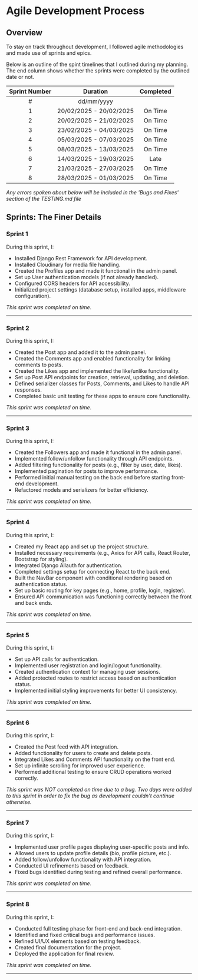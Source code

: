 # **Agile Development Process**
## **Overview** 

To stay on track throughout development, I followed agile methodologies and made use of sprints and epics.

Below is an outline of the spint timelines that I outlined during my planning. The end column shows whether the sprints were completed by the outlined date or not.

| Sprint Number | Duration | Completed |
| :--------: | :-------: | :-------: |
| # | dd/mm/yyyy |  |
| 1 | 20/02/2025 - 20/02/2025 | On Time |
| 2 | 20/02/2025 - 21/02/2025 | On Time |
| 3 | 23/02/2025 - 04/03/2025 | On Time |
| 4 | 05/03/2025 - 07/03/2025 | On Time |
| 5 | 08/03/2025 - 13/03/2025 | On Time |
| 6 | 14/03/2025 - 19/03/2025 | Late |
| 7 | 21/03/2025 - 27/03/2025 | On Time |
| 8 | 28/03/2025 - 01/03/2025 | On Time |

*Any errors spoken about below will be included in the 'Bugs and Fixes' section of the TESTING.md file*

## **Sprints: The Finer Details**

### Sprint 1
During this sprint, I:

* Installed Django Rest Framework for API development.
* Installed Cloudinary for media file handling.
* Created the Profiles app and made it functional in the admin panel.
* Set up User authentication models (if not already handled).
* Configured CORS headers for API accessibility.
* Initialized project settings (database setup, installed apps, middleware configuration).

*This sprint was completed on time.*

----

### Sprint 2
During this sprint, I:

* Created the Post app and added it to the admin panel.
* Created the Comments app and enabled functionality for linking comments to posts.
* Created the Likes app and implemented the like/unlike functionality.
* Set up Post API endpoints for creation, retrieval, updating, and deletion.
* Defined serializer classes for Posts, Comments, and Likes to handle API responses.
* Completed basic unit testing for these apps to ensure core functionality.

*This sprint was completed on time.*

----

### Sprint 3
During this sprint, I:

* Created the Followers app and made it functional in the admin panel.
* Implemented follow/unfollow functionality through API endpoints.
* Added filtering functionality for posts (e.g., filter by user, date, likes).
* Implemented pagination for posts to improve performance.
* Performed initial manual testing on the back end before starting front-end development.
* Refactored models and serializers for better efficiency.

*This sprint was completed on time.*

----

### Sprint 4
During this sprint, I:

* Created my React app and set up the project structure.
* Installed necessary requirements (e.g., Axios for API calls, React Router, Bootstrap for styling).
* Integrated Django Allauth for authentication.
* Completed settings setup for connecting React to the back end.
* Built the NavBar component with conditional rendering based on authentication status.
* Set up basic routing for key pages (e.g., home, profile, login, register).
* Ensured API communication was functioning correctly between the front and back ends.

*This sprint was completed on time.*

----

### Sprint 5
During this sprint, I:

* Set up API calls for authentication.
* Implemented user registration and login/logout functionality.
* Created authentication context for managing user sessions.
* Added protected routes to restrict access based on authentication status.
* Implemented initial styling improvements for better UI consistency.


*This sprint was completed on time.*

----

### Sprint 6
During this sprint, I:

* Created the Post feed with API integration.
* Added functionality for users to create and delete posts.
* Integrated Likes and Comments API functionality on the front end.
* Set up infinite scrolling for improved user experience.
* Performed additional testing to ensure CRUD operations worked correctly.

*This sprint was NOT completed on time due to a bug. Two days were added to this sprint in order to fix the bug as development couldn't continue otherwise.*

----

### Sprint 7
During this sprint, I:

* Implemented user profile pages displaying user-specific posts and info.
* Allowed users to update profile details (bio, profile picture, etc.).
* Added follow/unfollow functionality with API integration.
* Conducted UI refinements based on feedback.
* Fixed bugs identified during testing and refined overall performance.


*This sprint was completed on time.*

----

### Sprint 8
During this sprint, I:

* Conducted full testing phase for front-end and back-end integration.
* Identified and fixed critical bugs and performance issues.
* Refined UI/UX elements based on testing feedback.
* Created final documentation for the project.
* Deployed the application for final review.


*This sprint was completed on time.*

----